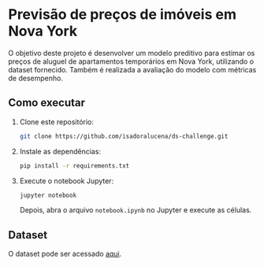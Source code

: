 # Previsão de preços de imóveis em Nova York

O objetivo deste projeto é desenvolver um modelo preditivo para estimar os preços de aluguel de apartamentos temporários em Nova York, utilizando o dataset fornecido. Também é realizada a avaliação do modelo com métricas de desempenho.

## Como executar

1. Clone este repositório:
    ```bash
    git clone https://github.com/isadoralucena/ds-challenge.git
    ```

2. Instale as dependências:
    ```bash
    pip install -r requirements.txt
    ```

3. Execute o notebook Jupyter:
    ```bash
    jupyter notebook
    ```

    Depois, abra o arquivo `notebook.ipynb` no Jupyter e execute as células.

## Dataset

O dataset pode ser acessado [aqui](https://raw.githubusercontent.com/isadoralucena/ds-challenge/main/data/dataset.csv).
